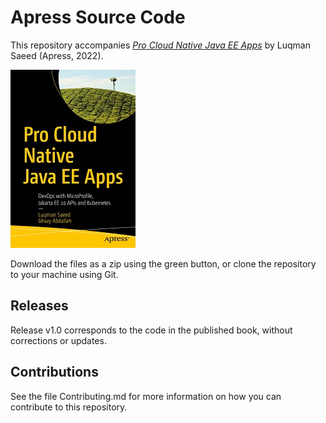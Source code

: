 # Apress Source Code

This repository accompanies [*Pro Cloud Native Java EE Apps*](https://www.link.springer.com/book/10.1007/978-1-4842-8900-6) by Luqman Saeed (Apress, 2022).

[comment]: #cover
![Cover image](978-1-4842-8900-6.jpg)

Download the files as a zip using the green button, or clone the repository to your machine using Git.

## Releases

Release v1.0 corresponds to the code in the published book, without corrections or updates.

## Contributions

See the file Contributing.md for more information on how you can contribute to this repository.
